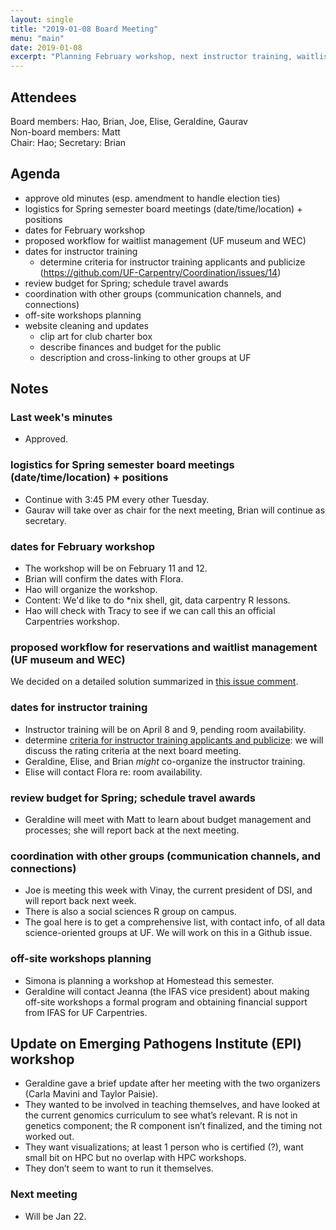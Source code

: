 ```yaml
---
layout: single
title: "2019-01-08 Board Meeting"
menu: "main"
date: 2019-01-08
excerpt: "Planning February workshop, next instructor training, waitlist management"
---
```


## Attendees
Board members: Hao, Brian, Joe, Elise, Geraldine, Gaurav  
Non-board members: Matt  
Chair: Hao; Secretary: Brian


## Agenda
* approve old minutes (esp. amendment to handle election ties)
* logistics for Spring semester board meetings (date/time/location) + positions
* dates for February workshop
* proposed workflow for waitlist management (UF museum and WEC)
* dates for instructor training
  - determine criteria for instructor training applicants and publicize (https://github.com/UF-Carpentry/Coordination/issues/14)
* review budget for Spring; schedule travel awards
* coordination with other groups (communication channels, and connections)
* off-site workshops planning
* website cleaning and updates
  - clip art for club charter box
  - describe finances and budget for the public
  - description and cross-linking to other groups at UF


## Notes

### Last week's minutes
* Approved.

### logistics for Spring semester board meetings (date/time/location) + positions
* Continue with 3:45 PM every other Tuesday.
* Gaurav will take over as chair for the next meeting, Brian will continue as secretary.

### dates for February workshop
* The workshop will be on February 11 and 12.
* Brian will confirm the dates with Flora.
* Hao will organize the workshop.
* Content: We'd like to do \*nix shell, git, data carpentry R lessons.
* Hao will check with Tracy to see if we can call this an official Carpentries workshop.

### proposed workflow for reservations and waitlist management (UF museum and WEC)
We decided on a detailed solution summarized in [this issue comment](https://github.com/UF-Carpentry/Coordination/issues/60#issuecomment-452454842).

### dates for instructor training
* Instructor training will be on April 8 and 9, pending room availability.
* determine [criteria for instructor training applicants and publicize](https://github.com/UF-Carpentry/Coordination/issues/14): we will discuss the rating criteria at the next board meeting.
* Geraldine, Elise, and Brian *might* co-organize the instructor training.
* Elise will contact Flora re: room availability.

### review budget for Spring; schedule travel awards
* Geraldine will meet with Matt to learn about budget management and processes; she will report back at the next meeting.

### coordination with other groups (communication channels, and connections)
* Joe is meeting this week with Vinay, the current president of DSI, and will report back next week.
* There is also a social sciences R group on campus.
* The goal here is to get a comprehensive list, with contact info, of all data science-oriented groups at UF.  We will work on this in a Github issue.

### off-site workshops planning
* Simona is planning a workshop at Homestead this semester.
* Geraldine will contact Jeanna (the IFAS vice president) about making off-site workshops a formal program and obtaining financial support from IFAS for UF Carpentries.

## Update on Emerging Pathogens Institute (EPI) workshop
* Geraldine gave a brief update after her meeting with the two organizers (Carla Mavini and Taylor Paisie).
* They wanted to be involved in teaching themselves, and have looked at the current genomics curriculum to see what’s relevant. R is not in genetics component; the R component isn’t finalized, and the timing not worked out.
* They want visualizations; at least 1 person who is certified (?), want small bit on HPC but no overlap with HPC workshops.
* They don’t seem to want to run it themselves.

### Next meeting
* Will be Jan 22.

